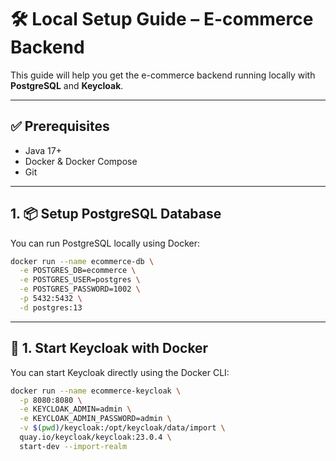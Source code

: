 # 🛠️ Local Setup Guide – E-commerce Backend

This guide will help you get the e-commerce backend running locally with **PostgreSQL** and **Keycloak**.

---

## ✅ Prerequisites

- Java 17+
- Docker & Docker Compose
- Git

---

## 1. 📦 Setup PostgreSQL Database

You can run PostgreSQL locally using Docker:

```bash
docker run --name ecommerce-db \
  -e POSTGRES_DB=ecommerce \
  -e POSTGRES_USER=postgres \
  -e POSTGRES_PASSWORD=1002 \
  -p 5432:5432 \
  -d postgres:13
```


---

## 🚀 1. Start Keycloak with Docker

You can start Keycloak directly using the Docker CLI:

```bash
docker run --name ecommerce-keycloak \
  -p 8080:8080 \
  -e KEYCLOAK_ADMIN=admin \
  -e KEYCLOAK_ADMIN_PASSWORD=admin \
  -v $(pwd)/keycloak:/opt/keycloak/data/import \
  quay.io/keycloak/keycloak:23.0.4 \
  start-dev --import-realm
```

